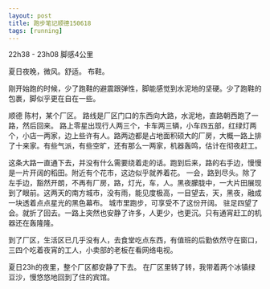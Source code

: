 ```yaml
---
layout: post
title: 跑步笔记顺德150618
tags: [running]
---
```


22h38 - 23h08  脚感4公里

夏日夜晚，微风。舒适。
布鞋。

刚开始跑的时候，少了跑鞋的避震跟弹性，脚能感觉到水泥地的坚硬。少了跑鞋的包裹，脚似乎更在自在一些。

顺德 陈村，某个厂区。
路线是厂区门口的东西向大路，水泥地，直路朝西跑了一路，然后回来。
路上零星出现行人两三个，卡车两三辆，小车四五部，红绿灯两个，小店一两家，边上些许有人。路两边都是占地面积硕大的厂房，大概一路上排了十来家。有些气派，有些空旷，还有那么一两家，机器轰鸣，估计在彻夜赶工。

这条大路一直通下去，并没有什么需要绕着走的话。跑到后来，路的右手边，慢慢是一片开阔的稻田。附近有个花市，这边似乎就养着花。
一会，路到尽头。除了左手边，豁然开朗，不再有厂房，路，灯光，车，人。黑夜朦胧中，一大片田展现到了眼前。这两天的南方城市，没有雨，能见度极高，一目望去，天，黑夜，融成一块透着点点星光的黑色幕布。
城市里跑步，可享受不了这份开阔。
驻足四望了会。就折了回去。一路上突然也安静了许多，人更少，也更沉。只有通宵赶工的机器还在轰隆隆。

到了厂区，生活区已几乎没有人，去食堂吃点东西，有值班的后勤依然守在窗口，三四个吃着夜宵的工人，小卖部的老板在看网络电视。

夏日23h的夜里，整个厂区都安静了下去。
在厂区里转了转，我带着两个冰镇绿豆沙，慢悠悠地回到了住的宾馆。


